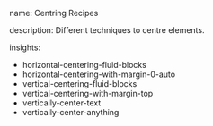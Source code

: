 name: Centring Recipes

description: Different techniques to centre elements.

insights:

- horizontal-centering-fluid-blocks
- horizontal-centering-with-margin-0-auto
- vertical-centering-fluid-blocks
- vertical-centering-with-margin-top
- vertically-center-text
- vertically-center-anything
